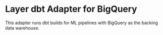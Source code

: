 # Layer dbt Adapter for BigQuery

This adapter runs dbt builds for ML pipelines with BigQuery as the backing data warehouse.
